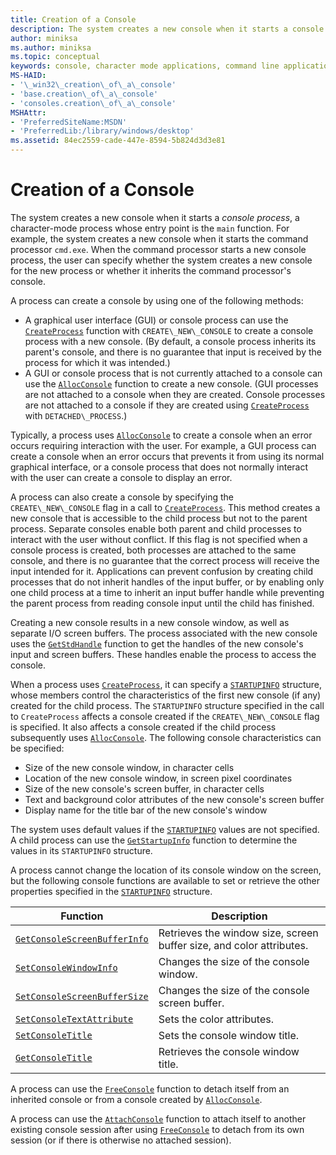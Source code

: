 ```yaml
---
title: Creation of a Console
description: The system creates a new console when it starts a console process, a character-mode process whose entry point is the main function.
author: miniksa
ms.author: miniksa
ms.topic: conceptual
keywords: console, character mode applications, command line applications, terminal applications, console api
MS-HAID:
- '\_win32\_creation\_of\_a\_console'
- 'base.creation\_of\_a\_console'
- 'consoles.creation\_of\_a\_console'
MSHAttr:
- 'PreferredSiteName:MSDN'
- 'PreferredLib:/library/windows/desktop'
ms.assetid: 84ec2559-cade-447e-8594-5b824d3d3e81
---
```


# Creation of a Console

The system creates a new console when it starts a *console process*, a character-mode process whose entry point is the `main` function. For example, the system creates a new console when it starts the command processor `cmd.exe`. When the command processor starts a new console process, the user can specify whether the system creates a new console for the new process or whether it inherits the command processor's console.

A process can create a console by using one of the following methods:

- A graphical user interface (GUI) or console process can use the [`CreateProcess`](https://msdn.microsoft.com/library/windows/desktop/ms682425) function with `CREATE\_NEW\_CONSOLE` to create a console process with a new console. (By default, a console process inherits its parent's console, and there is no guarantee that input is received by the process for which it was intended.)
- A GUI or console process that is not currently attached to a console can use the [`AllocConsole`](allocconsole.md) function to create a new console. (GUI processes are not attached to a console when they are created. Console processes are not attached to a console if they are created using [`CreateProcess`](https://msdn.microsoft.com/library/windows/desktop/ms682425) with `DETACHED\_PROCESS`.)

Typically, a process uses [`AllocConsole`](allocconsole.md) to create a console when an error occurs requiring interaction with the user. For example, a GUI process can create a console when an error occurs that prevents it from using its normal graphical interface, or a console process that does not normally interact with the user can create a console to display an error.

A process can also create a console by specifying the `CREATE\_NEW\_CONSOLE` flag in a call to [`CreateProcess`](https://msdn.microsoft.com/library/windows/desktop/ms682425). This method creates a new console that is accessible to the child process but not to the parent process. Separate consoles enable both parent and child processes to interact with the user without conflict. If this flag is not specified when a console process is created, both processes are attached to the same console, and there is no guarantee that the correct process will receive the input intended for it. Applications can prevent confusion by creating child processes that do not inherit handles of the input buffer, or by enabling only one child process at a time to inherit an input buffer handle while preventing the parent process from reading console input until the child has finished.

Creating a new console results in a new console window, as well as separate I/O screen buffers. The process associated with the new console uses the [`GetStdHandle`](getstdhandle.md) function to get the handles of the new console's input and screen buffers. These handles enable the process to access the console.

When a process uses [`CreateProcess`](https://msdn.microsoft.com/library/windows/desktop/ms682425), it can specify a [`STARTUPINFO`](https://msdn.microsoft.com/library/windows/desktop/ms686331) structure, whose members control the characteristics of the first new console (if any) created for the child process. The `STARTUPINFO` structure specified in the call to `CreateProcess` affects a console created if the `CREATE\_NEW\_CONSOLE` flag is specified. It also affects a console created if the child process subsequently uses [`AllocConsole`](allocconsole.md). The following console characteristics can be specified:

- Size of the new console window, in character cells
- Location of the new console window, in screen pixel coordinates
- Size of the new console's screen buffer, in character cells
- Text and background color attributes of the new console's screen buffer
- Display name for the title bar of the new console's window

The system uses default values if the [`STARTUPINFO`](https://msdn.microsoft.com/library/windows/desktop/ms686331) values are not specified. A child process can use the [`GetStartupInfo`](https://msdn.microsoft.com/library/windows/desktop/ms683230) function to determine the values in its `STARTUPINFO` structure.

A process cannot change the location of its console window on the screen, but the following console functions are available to set or retrieve the other properties specified in the [`STARTUPINFO`](https://msdn.microsoft.com/library/windows/desktop/ms686331) structure.

| Function | Description |
|-|-|
| [`GetConsoleScreenBufferInfo`](getconsolescreenbufferinfo.md) | Retrieves the window size, screen buffer size, and color attributes. |
| [`SetConsoleWindowInfo`](setconsolewindowinfo.md)  | Changes the size of the console window.  |
| [`SetConsoleScreenBufferSize`](setconsolescreenbuffersize.md) | Changes the size of the console screen buffer. |
| [`SetConsoleTextAttribute`](setconsoletextattribute.md) | Sets the color attributes.  |
| [`SetConsoleTitle`](setconsoletitle.md)  | Sets the console window title. |
| [`GetConsoleTitle`](getconsoletitle.md)  | Retrieves the console window title.  |

A process can use the [`FreeConsole`](freeconsole.md) function to detach itself from an inherited console or from a console created by [`AllocConsole`](allocconsole.md).

A process can use the [`AttachConsole`](attachconsole.md) function to attach itself to another existing console session after using [`FreeConsole`](freeconsole.md) to detach from its own session (or if there is otherwise no attached session).
